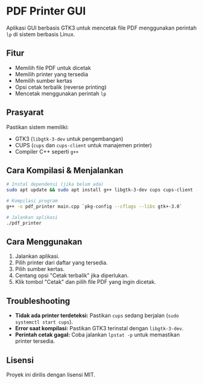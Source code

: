 # PDF Printer GUI

Aplikasi GUI berbasis GTK3 untuk mencetak file PDF menggunakan perintah `lp` di sistem berbasis Linux.

## Fitur
- Memilih file PDF untuk dicetak
- Memilih printer yang tersedia
- Memilih sumber kertas
- Opsi cetak terbalik (reverse printing)
- Mencetak menggunakan perintah `lp`

## Prasyarat
Pastikan sistem memiliki:
- GTK3 (`libgtk-3-dev` untuk pengembangan)
- CUPS (`cups` dan `cups-client` untuk manajemen printer)
- Compiler C++ seperti `g++`

## Cara Kompilasi & Menjalankan
```sh
# Instal dependensi (jika belum ada)
sudo apt update && sudo apt install g++ libgtk-3-dev cups cups-client -y

# Kompilasi program
g++ -o pdf_printer main.cpp `pkg-config --cflags --libs gtk+-3.0`

# Jalankan aplikasi
./pdf_printer
```

## Cara Menggunakan
1. Jalankan aplikasi.
2. Pilih printer dari daftar yang tersedia.
3. Pilih sumber kertas.
4. Centang opsi "Cetak terbalik" jika diperlukan.
5. Klik tombol "Cetak" dan pilih file PDF yang ingin dicetak.

## Troubleshooting
- **Tidak ada printer terdeteksi:** Pastikan `cups` sedang berjalan (`sudo systemctl start cups`).
- **Error saat kompilasi:** Pastikan GTK3 terinstal dengan `libgtk-3-dev`.
- **Perintah cetak gagal:** Coba jalankan `lpstat -p` untuk memastikan printer tersedia.

## Lisensi
Proyek ini dirilis dengan lisensi MIT.


